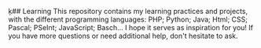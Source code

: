 ķ## Learning
This repository contains my learning practices and projects, with the different programming languages: PHP; Python; Java; Html; CSS; Pascal; PSeInt; JavaScript; Basch... I hope it serves as inspiration for you! If you have more questions or need additional help, don't hesitate to ask.
